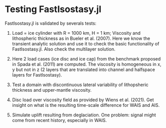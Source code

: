 # Testing FastIsostasy.jl

FastIsostasy.jl is validated by severals tests:

1. Load = ice cylinder with R = 1000 km, H = 1 km; Viscosity and lithospheric thickness as in Bueler et al. (2007). Here we know the transient analytic solution and use it to check the basic functionality of FastIsostasy.jl. Also check the multilayer solution.

2. Here 2 load cases (ice disc and ice cap) from the benchmark proposed in Spada et al. (2011) are computed. The viscosity is homogeneous in x, y but not in z (2 layers that are translated into channel and halfspace layers for FastIsostasy).

3. Test a domain with discontinuous lateral variability of lithopsheric thickness and upper-mantle viscosity.

4. Disc load over viscosity field as provided by Wiens et al. (2021). Get insight on what is the resulting time-scale difference for WAIS and AIS.

5. Simulate uplift resulting from deglaciation. One problem: signal might come from recent history, especially in WAIS.